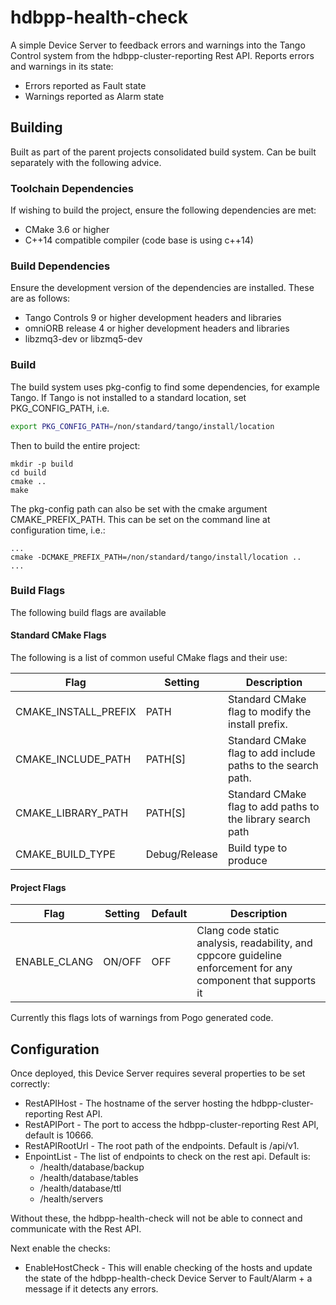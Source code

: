 # hdbpp-health-check

A simple Device Server to feedback errors and warnings into the Tango Control system from the hdbpp-cluster-reporting Rest API. Reports errors and warnings in its state:

- Errors reported as Fault state
- Warnings reported as Alarm state

## Building

Built as part of the parent projects consolidated build system. Can be built separately with the following advice.

### Toolchain Dependencies

If wishing to build the project, ensure the following dependencies are met:

* CMake 3.6 or higher
* C++14 compatible compiler (code base is using c++14)

### Build Dependencies

Ensure the development version of the dependencies are installed. These are as follows:

* Tango Controls 9 or higher development headers and libraries
* omniORB release 4 or higher development headers and libraries
* libzmq3-dev or libzmq5-dev

### Build

The build system uses pkg-config to find some dependencies, for example Tango. If Tango is not installed to a standard location, set PKG_CONFIG_PATH, i.e.

```bash
export PKG_CONFIG_PATH=/non/standard/tango/install/location
```

Then to build the entire project:

```
mkdir -p build
cd build
cmake ..
make
```

The pkg-config path can also be set with the cmake argument CMAKE_PREFIX_PATH. This can be set on the command line at configuration time, i.e.:

```
...
cmake -DCMAKE_PREFIX_PATH=/non/standard/tango/install/location ..
...
```

### Build Flags

The following build flags are available

#### Standard CMake Flags

The following is a list of common useful CMake flags and their use:

| Flag | Setting | Description |
|------|-----|-----|
| CMAKE_INSTALL_PREFIX | PATH | Standard CMake flag to modify the install prefix. |
| CMAKE_INCLUDE_PATH | PATH[S] | Standard CMake flag to add include paths to the search path. |
| CMAKE_LIBRARY_PATH | PATH[S] | Standard CMake flag to add paths to the library search path |
| CMAKE_BUILD_TYPE | Debug/Release | Build type to produce |

#### Project Flags

| Flag | Setting | Default | Description |
|------|-----|-----|-----|
| ENABLE_CLANG | ON/OFF | OFF | Clang code static analysis, readability, and cppcore guideline enforcement for any component that supports it|

Currently this flags lots of warnings from Pogo generated code.

## Configuration 

Once deployed, this Device Server requires several properties to be set correctly:

- RestAPIHost - The hostname of the server hosting the hdbpp-cluster-reporting Rest API.
- RestAPIPort - The port to access the hdbpp-cluster-reporting Rest API, default is 10666.
- RestAPIRootUrl - The root path of the endpoints. Default is /api/v1.
- EnpointList - The list of endpoints to check on the rest api. 
  Default is:
  - /health/database/backup
  - /health/database/tables
  - /health/database/ttl
  - /health/servers

Without these, the hdbpp-health-check will not be able to connect and communicate with the Rest API.

Next enable the checks:

- EnableHostCheck - This will enable checking of the hosts and update the state of the hdbpp-health-check Device Server to Fault/Alarm + a message if it detects any errors.
